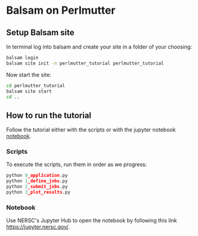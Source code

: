 # Balsam on Perlmutter

## Setup Balsam site

In terminal log into balsam and create your site in a folder of your choosing:
```bash
balsam login
balsam site init -n perlmutter_tutorial perlmutter_tutorial
```

Now start the site:
```bash
cd perlmutter_tutorial
balsam site start
cd ..
```

## How to run the tutorial

Follow the tutorial either with the scripts or with the jupyter notebook [notebook](balsam_tutorial.ipynb).

### Scripts

To execute the scripts, run them in order as we progress:

```python 
python 0_application.py
python 1_define_jobs.py
python 2_submit_jobs.py
python 3_plot_results.py
```

### Notebook

Use NERSC's Jupyter Hub to open the notebook by following this link https://jupyter.nersc.gov/. 

